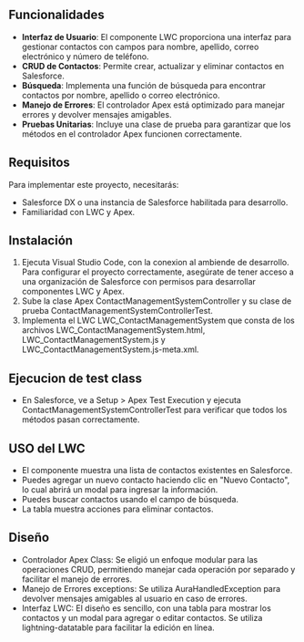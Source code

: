 ## Funcionalidades

- **Interfaz de Usuario**: El componente LWC proporciona una interfaz para gestionar contactos con campos para nombre, apellido, correo electrónico y número de teléfono.
- **CRUD de Contactos**: Permite crear, actualizar y eliminar contactos en Salesforce.
- **Búsqueda**: Implementa una función de búsqueda para encontrar contactos por nombre, apellido o correo electrónico.
- **Manejo de Errores**: El controlador Apex está optimizado para manejar errores y devolver mensajes amigables.
- **Pruebas Unitarias**: Incluye una clase de prueba para garantizar que los métodos en el controlador Apex funcionen correctamente.

## Requisitos

Para implementar este proyecto, necesitarás:

- Salesforce DX o una instancia de Salesforce habilitada para desarrollo.
- Familiaridad con LWC y Apex.

## Instalación

1. Ejecuta Visual Studio Code, con la conexion al ambiende de desarrollo. Para configurar el proyecto correctamente, asegúrate de tener acceso a una organización de Salesforce con permisos para desarrollar componentes LWC y Apex.
2. Sube la clase Apex ContactManagementSystemController y su clase de prueba ContactManagementSystemControllerTest.
3. Implementa el LWC LWC_ContactManagementSystem que consta de los archivos LWC_ContactManagementSystem.html, LWC_ContactManagementSystem.js y LWC_ContactManagementSystem.js-meta.xml.
   
## Ejecucion de test class

- En Salesforce, ve a Setup > Apex Test Execution y ejecuta ContactManagementSystemControllerTest para verificar que todos los métodos pasan correctamente.

## USO del LWC

- El componente muestra una lista de contactos existentes en Salesforce.
- Puedes agregar un nuevo contacto haciendo clic en "Nuevo Contacto", lo cual abrirá un modal para ingresar la información.
- Puedes buscar contactos usando el campo de búsqueda.
- La tabla muestra acciones para eliminar contactos.

## Diseño

- Controlador Apex Class: Se eligió un enfoque modular para las operaciones CRUD, permitiendo manejar cada operación por separado y facilitar el manejo de errores.
- Manejo de Errores exceptions: Se utiliza AuraHandledException para devolver mensajes amigables al usuario en caso de errores.
- Interfaz LWC: El diseño es sencillo, con una tabla para mostrar los contactos y un modal para agregar o editar contactos. Se utiliza lightning-datatable para facilitar la edición en línea.